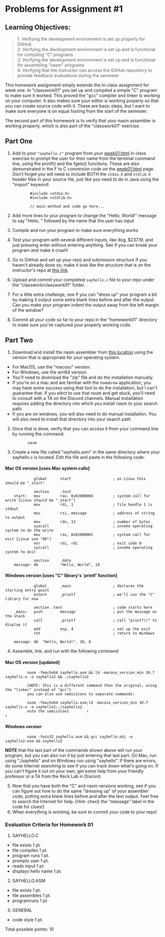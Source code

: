 # Problems for Assignment #1
## Learning Objectives:
<blockquote>
1. Verifying the development environment is set up properly for GitHub<br />
2. Verifying the development environment is set up and is functional for compiling "C" programs<br />
3. Verifying the development environment is set up and is functional for assembling "nasm" programs<br />
4. Verifying that the instructor can access the GitHub repository to provide feedback evaluations during the semester
</blockquote>

This homework assignment simply extends the in-class assignment for week one. In "classwork01" you set up and compiled a simple "C" program to make sure it worked. This proved the "gcc" compiler and linker is working on your computer. It also makes sure your editor is working properly so that you can create source code with it. These are basic steps, but I want to make sure everyone is on equal footing from the start of the semester.

The second part of this homework is to verify that your nasm assembler is working properly, which is also part of the "classwork01" exercise.

## Part One
1. Add to your <code>"sayhello.c"</code> program from your [week01.html](https://bjohnson.lmu.build/cmsi284web/week01.html) in class exercise to prompt the user for their name from the terminal command line, using the </code>printf()</code> and the </code>fgets()</code> functions.  These are also demonstrated in the F to C conversion code on the [week01.html](https://bjohnson.lmu.build/cmsi284web/week01.html) page.  Don't forget you will need to include BOTH the <code>stdio.h</code> and <code>stdlib.h</code> header files in your source file, just like you need to do in Java using the "import" keyword:

               #include <stdio.h>
               #include <stdlib.h>

               // main method and code go here...
                            
1. Add more lines to your program to change the "Hello, World!" message to say "Hello, " followed by the name that the user has input
1. Compile and run your program to make sure everything works
1. Test your program with several different inputs, like dog, $237.19, and just pressing enter without entering anything.  See if you can break your program and make it crash!
1. Go to GitHub and set up your repo and submission structure if you haven't already done so; make it look like the structure that is on the instructor's repo at [this link](https://github.com/bjohnson05/cmsi284).
1. Upload and commit your completed <code>sayhello.c</code> file to your repo under the "classwork/classwork01" folder.
1. For a little extra challenge, see if you can "dress up" your program a bit by making it output some extra blank lines before and after the output.  Can you make your program indent the output away from the left margin of the window?
1. Commit all your code so far to your repo in the "homework01" directory to make sure you've captured your properly working code.

## Part Two

1. Download and install the nasm assembler from [this location](https://www.nasm.us/pub/nasm/releasebuilds/2.15rc12/) using the version that is appropriate for your operating system.  
  - For MacOS, use the "macosx" version.  
  - For Windows, use the win64 version.  
  - You'll need to download the "zip" file and do the installation manually.
  - If you're on a mac and are familiar with the <code>homebrew</code> application, you may have some success using that tool to do the installation, but I can't guarantee that.  If you elect to use that route and get stuck, you'll need to consult with a TA on the Discord channels.  Manual installation requires adding the directory into which you install nasm to your search path.
  - If you are on windows, you will also need to do manual installation.  You will also need to install that directory into your search path
2. Once that is done, verify that you can access it from your command line by running the command:

              nasm
                            
1. Create a new file called "sayhello.asm" in the same directory where your sayhello.c is located.  Edit the file and paste in the following code:

#### Mac OS version [uses Mac system calls]

                 global      start                   ; on Linux this should be "_start"

                 section     .text
        start:   mov         rax, 0x02000004         ; system call for write [Linux should be "_start"]
                 mov         rdi, 1                  ; file handle 1 is stdout
                 mov         rsi, message            ; address of string to output
                 mov         rdx, 13                 ; number of bytes
                 syscall                             ; invoke operating system to do the write
                 mov         rax, 0x02000001         ; system call for exit [Linux use "60"]
                 xor         rdi, rdi                ; exit code 0
                 syscall                             ; invoke operating system to exit

                 section     .data
        message: db          "Hello, World", 10
                            
#### Windows version [uses "C" library's 'printf' function]

                 global      _main                   ; declares the starting entry point
                 extern      _printf                 ; we'll use the "C" library for now

                 section .text                       ; code starts here
        _main:   push        message                 ; put the message on the stack
                 call        _printf                 ; call "printf()" to display it
                 add         esp, 4                  ; set up the exit
                 ret                                 ; return to Windows

        message: db  "Hello, World!", 10, 0
                            

4. Assemble, link, and run with the following command:

#### Mac OS version [updated]

              nasm -fmacho64 sayhello.asm && ld -macosx_version_min 10.7 sayhello.o -o sayhello2 && ./sayhello2

              [NOTE: this is a different command than the original, using the "linker" instead of "gcc"]
              you can also use semicolons to separate commands:

              nasm -fmacho64 sayhello.asm;ld -macosx_version_min 10.7 sayhello.o -o sayhello2;./sayhello2
              note the semicolons        ↑                                                   ↑

#### Windows version

              nasm -fwin32 sayhello.asm && gcc sayhello.obj -o sayhello2.exe && sayhello2
                            

**NOTE** that the last part of the commands shown above will run your program, but you can also run it by just entering that last part. On Mac, run using "./sayhello" and on Windows run using "sayhello".  If there are errors, do some Internet searching to see if you can track down what's going on.  If you can't figure it out on your own, get some help from your friendly professor or a TA from the Keck Lab in Discord.

5. Now that you have both the "C" and nasm versions working, see if you can figure out how to do the same "dressing up" of your assembler code, putting extra blank lines before and after the text output. Feel free to search the Internet for help. [Hint: check the "message" label in the code for clues!]
6. When everything is working, be sure to commit your code to your repo!

### Evaluation Criteria for Homework 01
1. SAYHELLO.C
  - file exists          1 pt.
  - file compiles        1 pt.
  - program runs         1 pt.
  - prompts user         1 pt.
  - reads input          1 pt.
  - displays hello name  1 pt.
2. SAYHELLO.ASM
  - file exists          1 pt.
  - file assembles       1 pt.
  - programruns          1 pt.
3. GENERAL
  - code style           1 pt.

Total possible points: 10
